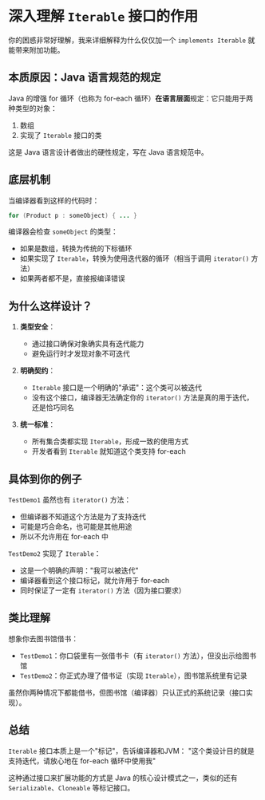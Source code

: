 # 深入理解 `Iterable` 接口的作用

你的困惑非常好理解，我来详细解释为什么仅仅加一个 `implements Iterable` 就能带来附加功能。

## 本质原因：Java 语言规范的规定

Java 的增强 for 循环（也称为 for-each 循环）**在语言层面**规定：它只能用于两种类型的对象：

1. 数组
2. 实现了 `Iterable` 接口的类

这是 Java 语言设计者做出的硬性规定，写在 Java 语言规范中。

## 底层机制

当编译器看到这样的代码时：
```java
for (Product p : someObject) { ... }
```

编译器会检查 `someObject` 的类型：
- 如果是数组，转换为传统的下标循环
- 如果实现了 `Iterable`，转换为使用迭代器的循环（相当于调用 `iterator()` 方法）
- 如果两者都不是，直接报编译错误

## 为什么这样设计？

1. **类型安全**：
   - 通过接口确保对象确实具有迭代能力
   - 避免运行时才发现对象不可迭代

2. **明确契约**：
   - `Iterable` 接口是一个明确的"承诺"：这个类可以被迭代
   - 没有这个接口，编译器无法确定你的 `iterator()` 方法是真的用于迭代，还是恰巧同名

3. **统一标准**：
   - 所有集合类都实现 `Iterable`，形成一致的使用方式
   - 开发者看到 `Iterable` 就知道这个类支持 for-each

## 具体到你的例子

`TestDemo1` 虽然也有 `iterator()` 方法：
- 但编译器不知道这个方法是为了支持迭代
- 可能是巧合命名，也可能是其他用途
- 所以不允许用在 for-each 中

`TestDemo2` 实现了 `Iterable`：
- 这是一个明确的声明："我可以被迭代"
- 编译器看到这个接口标记，就允许用于 for-each
- 同时保证了一定有 `iterator()` 方法（因为接口要求）

## 类比理解

想象你去图书馆借书：
- `TestDemo1`：你口袋里有一张借书卡（有 `iterator()` 方法），但没出示给图书馆
- `TestDemo2`：你正式办理了借书证（实现 `Iterable`），图书馆系统里有记录

虽然你两种情况下都能借书，但图书馆（编译器）只认正式的系统记录（接口实现）。

## 总结

`Iterable` 接口本质上是一个"标记"，告诉编译器和JVM：
"这个类设计目的就是支持迭代，请放心地在 for-each 循环中使用我"

这种通过接口来扩展功能的方式是 Java 的核心设计模式之一，类似的还有 `Serializable`、`Cloneable` 等标记接口。